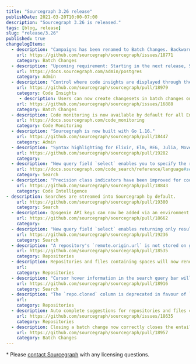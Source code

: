 ```yaml
---
title: "Sourcegraph 3.26 release"
publishDate: 2021-03-20T10:00-07:00
description: "Sourcegraph 3.26 is released."
tags: [blog, release]
slug: "release/3.26"
published: true
changelogItems:
  - description: "Campaigns has been renamed to Batch Changes. Backward compatibility has been preserved for folks using it in previous releases. See #18771 for details."
    url: https://github.com/sourcegraph/sourcegraph/issues/18771
    category: Batch Changes
  - description: "Upcoming requirement: Starting in the next release, Sourcegraph 3.27 scheduled for April 20th, Postgres 12 will be considered a minimum requirement for Sourcegraph to run."
    url: https://docs.sourcegraph.com/admin/postgres
    category: Admin
  - description: "Control where code insights are displayed through the boolean settings `insights.displayLocation.homepage`, `insights.displayLocation.insightsPage` and `insights.displayLocation.directory`."
    url: https://github.com/sourcegraph/sourcegraph/pull/18979
    category: Code Insights
     - description: Users can now create changesets in batch changes on repositories that are cloned using SSH.
    url: https://github.com/sourcegraph/sourcegraph/issues/16888
    category: Batch Changes
  - description: Code monitoring is now available by default for all Enterprise customers.
    url: https://docs.sourcegraph.com/code_monitoring
    category: Code Monitoring
  - description: "Sourcegraph is now built with Go 1.16."
    url: https://github.com/sourcegraph/sourcegraph/pull/18447
    category: Admin
  - description: "Syntax highlighting for Elixir, Elm, REG, Julia, Move, Nix, Puppet, VimL, and Coq is now supported."
    url: https://github.com/sourcegraph/sourcegraph/pull/19282
    category:
  - description: "New query field `select` enables you to specify the result type from the set of search results."
    url: https://docs.sourcegraph.com/code_search/reference/language#select
    category: Search
  - description: "Precision class indicators have been improved for code intelligence results in both the hover overlay as well as the definition and references locations panel."
    url: https://github.com/sourcegraph/sourcegraph/pull/18843
    category: Code Intelligence
- description: Searches are streamed into Sourcegraph by default.
    url: https://github.com/sourcegraph/sourcegraph/pull/19300
    category: Search
  - description: Opsgenie API keys can now be added via an environment variable.
    url: https://github.com/sourcegraph/sourcegraph/pull/18662
    category:
  - description: "New query field `select` enables returning only results of the desired type. See [documentation](https://docs.sourcegraph.com/code_search/reference/language#select) for details."
    url: https://github.com/sourcegraph/sourcegraph/pull/19236
    category: Search
  - description: "A repository's `remote.origin.url` is not stored on gitserver disk anymore. Note: if you use the experimental feature `customGitFetch` your setting may need to be updated to specify the remote URL."
    url: https://github.com/sourcegraph/sourcegraph/pull/18535
    category: Repositories
  - description: Repositories and files containing spaces will now render with escaped spaces in the query bar rather than being
    url:
    category: Repositories
  - description: "Cursor hover information in the search query bar will now display after 150ms (previously 0ms)."
    url: https://github.com/sourcegraph/sourcegraph/pull/18916
    category: Search
  - description: "The `repo.cloned` column is deprecated in favour of `gitserver_repos.clone_status`. It will be removed in a subsequent release."
    url:
    category: Repositories
  - description: Auto complete suggestions for repositories and files containing spaces will now be automatically escaped when accepting the suggestion.
    url: https://github.com/sourcegraph/sourcegraph/issues/18635
    category: Repositories
  - description: Closing a batch change now correctly closes the entailed changesets, when requested by the user.
    url: https://github.com/sourcegraph/sourcegraph/pull/18957
    category: Batch Changes
---
```

\* Please [contact Sourcegraph](https://about.sourcegraph.com/contact/sales/) with any licensing questions.
